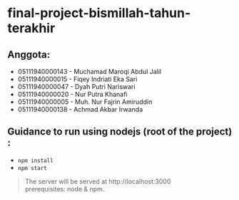 # final-project-bismillah-tahun-terakhir
## Anggota:
- 05111940000143  -  Muchamad Maroqi Abdul Jalil
- 05111940000015  -  Fiqey Indriati Eka Sari
- 05111940000047  -  Dyah Putri Nariswari
- 05111940000020  -  Nur Putra Khanafi
- 05111940000005  -  Muh. Nur Fajrin Amiruddin
- 05111940000138  -  Achmad Akbar Irwanda

## Guidance to run using nodejs (root of the project) :
- `npm install`
- `npm start`
> The server will be served at http://localhost:3000  
> prerequisites: node & npm.

